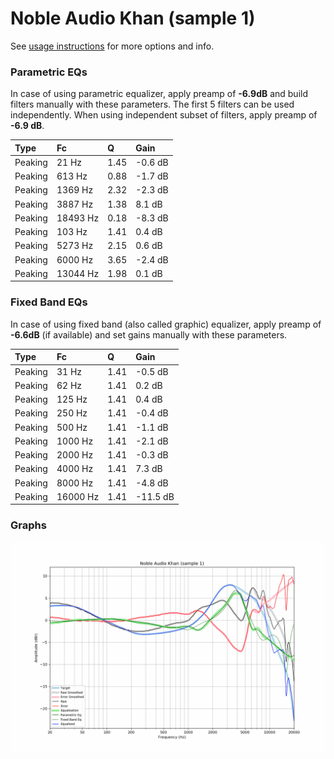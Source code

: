 # Noble Audio Khan (sample 1)
See [usage instructions](https://github.com/jaakkopasanen/AutoEq#usage) for more options and info.

### Parametric EQs
In case of using parametric equalizer, apply preamp of **-6.9dB** and build filters manually
with these parameters. The first 5 filters can be used independently.
When using independent subset of filters, apply preamp of **-6.9 dB**.

| Type    | Fc       |    Q | Gain    |
|:--------|:---------|:-----|:--------|
| Peaking | 21 Hz    | 1.45 | -0.6 dB |
| Peaking | 613 Hz   | 0.88 | -1.7 dB |
| Peaking | 1369 Hz  | 2.32 | -2.3 dB |
| Peaking | 3887 Hz  | 1.38 | 8.1 dB  |
| Peaking | 18493 Hz | 0.18 | -8.3 dB |
| Peaking | 103 Hz   | 1.41 | 0.4 dB  |
| Peaking | 5273 Hz  | 2.15 | 0.6 dB  |
| Peaking | 6000 Hz  | 3.65 | -2.4 dB |
| Peaking | 13044 Hz | 1.98 | 0.1 dB  |

### Fixed Band EQs
In case of using fixed band (also called graphic) equalizer, apply preamp of **-6.6dB**
(if available) and set gains manually with these parameters.

| Type    | Fc       |    Q | Gain     |
|:--------|:---------|:-----|:---------|
| Peaking | 31 Hz    | 1.41 | -0.5 dB  |
| Peaking | 62 Hz    | 1.41 | 0.2 dB   |
| Peaking | 125 Hz   | 1.41 | 0.4 dB   |
| Peaking | 250 Hz   | 1.41 | -0.4 dB  |
| Peaking | 500 Hz   | 1.41 | -1.1 dB  |
| Peaking | 1000 Hz  | 1.41 | -2.1 dB  |
| Peaking | 2000 Hz  | 1.41 | -0.3 dB  |
| Peaking | 4000 Hz  | 1.41 | 7.3 dB   |
| Peaking | 8000 Hz  | 1.41 | -4.8 dB  |
| Peaking | 16000 Hz | 1.41 | -11.5 dB |

### Graphs
![](./Noble%20Audio%20Khan%20(sample%201).png)